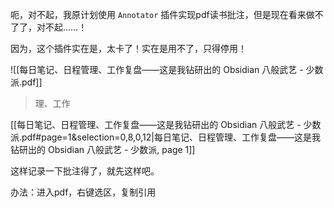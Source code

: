 呃，对不起，我原计划使用 `Annotator` 插件实现pdf读书批注，但是现在看来做不了了，对不起……！

因为，这个插件实在是，太卡了！实在是用不了，只得停用！


![[每日笔记、日程管理、工作复盘——这是我钻研出的 Obsidian 八般武艺 - 少数派.pdf]]


> 理、工作

[[每日笔记、日程管理、工作复盘——这是我钻研出的 Obsidian 八般武艺 - 少数派.pdf#page=1&selection=0,8,0,12|每日笔记、日程管理、工作复盘——这是我钻研出的 Obsidian 八般武艺 - 少数派, page 1]]

这样记录一下批注得了，就先这样吧。

办法：进入pdf，右键选区，复制引用




